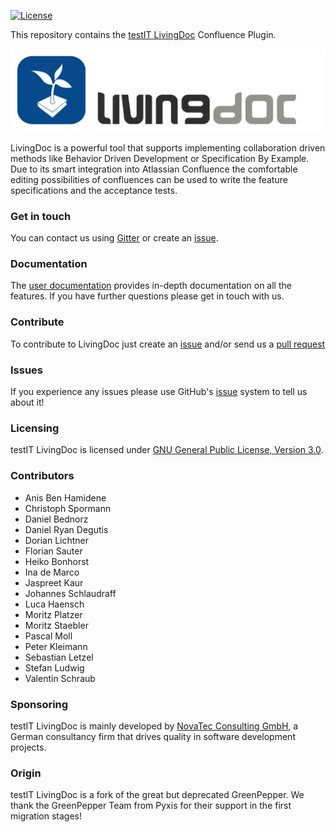 [![License](https://img.shields.io/badge/License-GNU%20General%20Public%20License%203.0-brightgreen.svg)](http://www.gnu.org/licenses/gpl-3.0.txt)

This repository contains the [testIT LivingDoc](https://github.com/testIT-LivingDoc/livingdoc-core) Confluence Plugin.

![testIT LivingDoc](documentation/images/living_Doc_Icon_Text.png)

LivingDoc is a powerful tool that supports implementing collaboration driven methods like Behavior Driven Development or Specification By Example. Due to its smart integration into Atlassian Confluence the comfortable editing possibilities of confluences can be used to write the feature specifications and the acceptance tests.

### Get in touch
You can contact us using [Gitter](https://gitter.im/testIT-LivingDoc/livingdoc-core) or create an [issue](https://github.com/testIT-LivingDoc/livingdoc-confluence/issues).

### Documentation
The [user documentation](https://testit-livingdoc.atlassian.net/wiki) provides in-depth documentation on all the features.
If you have further questions please get in touch with us.

### Contribute
To contribute to LivingDoc just create an [issue](https://github.com/testIT-LivingDoc/livingdoc-confluence/issues) and/or send us a [pull request](https://github.com/testIT-LivingDoc/livingdoc-confluence/pulls) 

### Issues
If you experience any issues please use GitHub's [issue](https://github.com/testIT-LivingDoc/livingdoc-core/issues) system to tell us about it!

### Licensing
testIT LivingDoc is licensed under [GNU General Public License, Version 3.0](http://www.gnu.org/licenses/gpl-3.0.txt).

### Contributors

- Anis Ben Hamidene
- Christoph Spormann
- Daniel Bednorz
- Daniel Ryan Degutis
- Dorian Lichtner
- Florian Sauter
- Heiko Bonhorst
- Ina de Marco
- Jaspreet Kaur
- Johannes Schlaudraff
- Luca Haensch
- Moritz Platzer
- Moritz Staebler
- Pascal Moll
- Peter Kleimann
- Sebastian Letzel
- Stefan Ludwig
- Valentin Schraub

### Sponsoring
testIT LivingDoc is mainly developed by [NovaTec Consulting GmbH](http://www.novatec-gmbh.de/), a German consultancy firm that drives quality in software development projects.

### Origin
testIT LivingDoc is a fork of the great but deprecated GreenPepper.
We thank the GreenPepper Team from Pyxis for their support in the first migration stages!